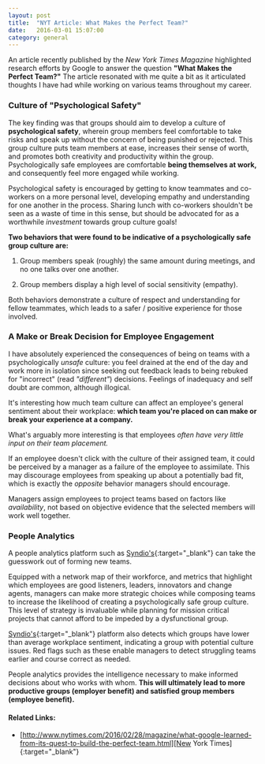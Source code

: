 ```yaml
---
layout: post
title:  "NYT Article: What Makes the Perfect Team?"
date:   2016-03-01 15:07:00
category: general
---
```


An article recently published by the *New York Times Magazine* highlighted research efforts by Google to answer the question __"What Makes the Perfect Team?"__ The article resonated with me quite a bit as it articulated thoughts I have had while working on various teams throughout my career.

### Culture of "Psychological Safety"

The key finding was that groups should aim to develop a culture of __psychological safety__, wherein group members feel comfortable to take risks and speak up without the concern of being punished or rejected. This group culture puts team members at ease, increases their sense of worth, and promotes both creativity and productivity within the group. Psychologically safe employees are comfortable __being themselves at work,__ and consequently feel more engaged while working.

Psychological safety is encouraged by getting to know teammates and co-workers on a more personal level, developing empathy and understanding for one another in the process. Sharing lunch with co-workers shouldn't be seen as a waste of time in this sense, but should be advocated for as a worthwhile *investment* towards group culture goals!

__Two behaviors that were found to be indicative of a psychologically safe group culture are:__

1. Group members speak (roughly) the same amount during meetings, and no one talks over one another.

2. Group members display a high level of social sensitivity (empathy).

Both behaviors demonstrate a culture of respect and understanding for fellow teammates, which leads to a safer / positive experience for those involved.

### A Make or Break Decision for Employee Engagement

I have absolutely experienced the consequences of being on teams with a psychologically *unsafe* culture: you feel drained at the end of the day and work more in isolation since seeking out feedback leads to being rebuked for "incorrect" (read *"different"*) decisions. Feelings of inadequacy and self doubt are common, although illogical.

It's interesting how much team culture can affect an employee's general sentiment about their workplace: __which team you're placed on can make or break your experience at a company.__

What's arguably more interesting is that employees *often have very little input on their team placement.*

If an employee doesn't click with the culture of their assigned team, it could be perceived by a manager as a failure of the employee to assimilate. This may discourage employees from speaking up about a potentially bad fit, which is exactly the *opposite* behavior managers should encourage.

Managers assign employees to project teams based on factors like *availability*, not based on objective evidence that the selected members will work well together.

### People Analytics

A people analytics platform such as [Syndio's][Syndio]{:target="_blank"} can take the guesswork out of forming new teams.

Equipped with a network map of their workforce, and metrics that highlight which employees are good listeners, leaders, innovators and change agents, managers can make more strategic choices while composing teams to increase the likelihood of creating a psychologically safe group culture. This level of strategy is invaluable while planning for mission critical projects that cannot afford to be impeded by a dysfunctional group.

[Syndio's][Syndio]{:target="_blank"} platform also detects which groups have lower than average workplace sentiment, indicating a group with potential culture issues. Red flags such as these enable managers to detect struggling teams earlier and course correct as needed.

People analytics provides the intelligence necessary to make informed decisions about who works with whom. __This will ultimately lead to more productive groups (employer benefit) and satisfied group members (employee benefit).__

#### Related Links:

-  [http://www.nytimes.com/2016/02/28/magazine/what-google-learned-from-its-quest-to-build-the-perfect-team.html][New York Times]{:target="_blank"}

[New York Times]: http://www.nytimes.com/2016/02/28/magazine/what-google-learned-from-its-quest-to-build-the-perfect-team.html
[Syndio]: http://synd.io
